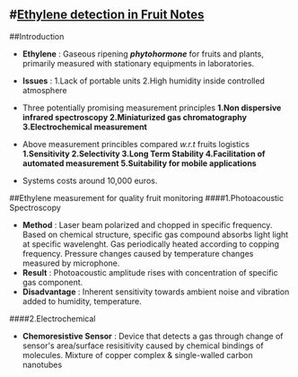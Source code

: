 #[Ethylene detection in Fruit Notes](https://scholar.googleusercontent.com/scholar.bib?q=info:J7J5Hj9YoHoJ:scholar.google.com/&output=citation&scisig=AAGBfm0AAAAAV6y4wMIkvbXmnMIkVEK8FkGCwDGciLjX&scisf=4&ct=citation&cd=-1&hl=en "Citations")
-----------------------------------------------------

##Introduction
- **Ethylene** : Gaseous ripening ***phytohormone*** for fruits and plants, primarily measured with stationary equipments in laboratories.

- **Issues** : 
1.Lack of portable units
2.High humidity inside controlled atmosphere

- Three potentially promising measurement principles
**1.Non dispersive infrared spectroscopy
2.Miniaturized gas chromatography
3.Electrochemical measurement**

- Above measurement princibles compared *w.r.t* fruits logistics
**1.Sensitivity
2.Selectivity
3.Long Term Stability
4.Facilitation of automated measurement
5.Suitability for mobile applications**

- Systems costs around 10,000 euros.

##Ethylene measurement for quality fruit monitoring
####1.Photoacoustic Spectroscopy
- **Method** : Laser beam polarized and chopped in specific frequency. Based on chemical structure, specific gas compound absorbs light light at specific wavelenght. Gas periodically heated according to copping frequency. Pressure changes caused by temperature changes measured by microphone. 
- **Result** : Photoacoustic amplitude rises with concentration of specific gas component. 
- **Disadvantage** : Inherent sensitivity towards ambient noise and vibration added to humidity, temperature. 

####2.Electrochemical 
- **Chemoresistive Sensor** : Device that detects a gas through change of sensor's area/surface resisitivity caused by chemical bindings of molecules. Mixture of copper complex & single-walled carbon nanotubes 
